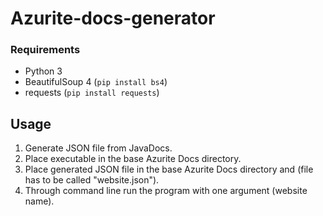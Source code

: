 # Azurite-docs-generator

### Requirements
* Python 3
* BeautifulSoup 4 (`pip install bs4`)
* requests (`pip install requests`)

## Usage
<ol>
  <li>Generate JSON file from JavaDocs.</li>
  <li>Place executable in the base Azurite Docs directory.</li>
  <li>Place generated JSON file in the base Azurite Docs directory and (file has to be called "website.json").</li>
  <li>Through command line run the program with one argument (website name).
</ol>

